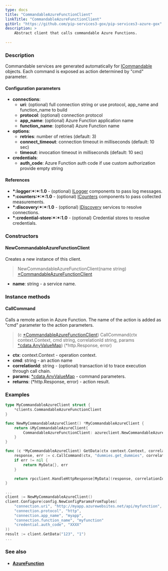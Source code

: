 ```yaml
---
type: docs
title: "CommandableAzureFunctionClient"
linkTitle: "CommandableAzureFunctionClient"
gitUrl: "https://github.com/pip-services3-gox/pip-services3-azure-gox"
description: >
    Abstract client that calls commandable Azure Functions.
 
---
```


### Description

Commandable services are generated automatically for [ICommandable](../../../commons/commands/icommandable.md) objects. Each command is exposed as action determined by "cmd" parameter.


#### Configuration parameters

- **connections**:
    - **uri**: (optional) full connection string or use protocol, app_name and function_name to build
    - **protocol**: (optional) connection protocol
    - **app_name**: (optional) Azure Function application name
    - **function_name**: (optional) Azure Function name
- **options**:
    - **retries**: number of retries (default: 3)
    - **connect_timeout**: connection timeout in milliseconds (default: 10 sec)
    - **timeout**: invocation timeout in milliseconds (default: 10 sec)
- **credentials**:
    - **auth_code**: Azure Function auth code if use custom authorization provide empty string

#### References
- **\*:logger:\*:\*:1.0** - (optional) [ILogger](../../../components/log/ilogger) components to pass log messages.
- **\*:counters:\*:\*:1.0** - (optional) [ICounters](../../../components/count/icounters) components to pass collected measurements.
- **\*:discovery:\*:\*:1.0** - (optional) [IDiscovery](../../../components/connect/idiscovery) services to resolve connections.
- **\*:credential-store:\*:\*:1.0** - (optional) Credential stores to resolve credentials.

### Constructors

#### NewCommandableAzureFunctionClient
Creates a new instance of this client.

> NewCommandableAzureFunctionClient(name string) [*CommandableAzureFunctionClient]()

- **name**: string - a service name.


### Instance methods

#### CallCommand
Calls a remote action in Azure Function.
The name of the action is added as "cmd" parameter
to the action parameters. 

> (c [*CommandableAzureFunctionClient]()) CallCommand(ctx context.Context, cmd string, correlationId string, params [*cdata.AnyValueMap](../../../commons/data/any_value_map)) (*http.Response, error) 

- **ctx**: context.Context - operation context.
- **cmd**: string - an action name
- **correlationId**: string - (optional) transaction id to trace execution through call chain.
- **params**: [*cdata.AnyValueMap](../../../commons/data/any_value_map) - command parameters.
- **returns**: (*http.Response, error)  - action result.


### Examples

```go
type MyCommandableAzureClient struct {
	*clients.CommandableAzureFunctionClient
}

func NewMyCommandableAzureClient() *MyCommandableAzureClient {
	return &MyCommandableAzureClient{
		CommandableAzureFunctionClient: azureclient.NewCommandableAzureFunctionClient(),
	}
}

func (c *MyCommandableAzureClient) GetData(ctx context.Context, correlationId string, id string) MyData {
	response, err := c.CallCommand(ctx, "dummies.get_dummies", correlationId, cdata.NewAnyValueMapFromTuples("id", id))
	if err != nil {
		return MyData{}, err
	}

	return rpcclient.HandleHttpResponse[MyData](response, correlationId)
}

...
client := NewMyCommandableAzureClient()
client.Configure(config.NewConfigParamsFromTuples(
	"connection.uri", "http://myapp.azurewebsites.net/api/myfunction",
	"connection.protocol", "http",
	"connection.app_name", "myapp",
	"connection.function_name", "myfunction"
	"credential.auth_code", "XXXX"
))
result := client.GetData("123", "1")
...
```

### See also
- #### [AzureFunction](../../containers/azure_function/)
